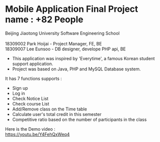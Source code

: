 # Mobile Application Final Project name : +82 People
Beijing Jiaotong University Software Engineering School</br></br>
18309002 Park Hoijai - Project Manager, FE, BE</br>
18309007 Lee Eunsoo - DB designer, develope PHP api, BE</br>

* This application was inspired by 'Everytime', a famous Korean student support application.
* Project was based on Java, PHP and MySQL Database system.

It has 7 functions supports :
* Sign up
* Log in
* Check Notice List
* Check course List
* Add/Remove class on the Time table
* Calculate user's total credit in this semester
* Competitive ratio based on the number of participants in the class</br>

Here is the Demo video :</br>
https://youtu.be/Y4FehQxWeq4
